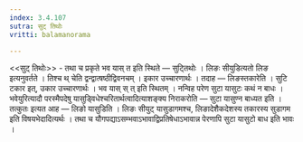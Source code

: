 ```yaml
---
index: 3.4.107
sutra: सुट् तिथोः
vritti: balamanorama

---
```

<<सुट् तिथोः>> - तथा च प्रकृते भव यास् त इति स्थिते —  सुट्तिथोः । लिङः सीयुडित्यतो लिङ इत्यनुवर्तते । तिश्च थ् चेति द्वन्द्वात्षष्ठीद्विवनचम् । इकार उच्चारणार्थः । तदाह — लिङस्तकारेति । सुटि टकार इत्, उकार उच्चारणार्थः । भव यास् स् त् इति स्थितम् । नन्विह परेण सुटा यासुटः कथं न बाधः  । भवेयुरित्यादौ परस्मैपदेषु यासुड्विधेश्चरितार्थत्वादित्याशङ्क्य निराकरोति — सुटा यासुण्न बाध्यत इति । तत्कुतः इत्यत आह —  लिङो यासुडिति । लिङः सीयुट् यासुडागमश्च, लिङादेशैकदेशस्य तकारस्य सुडागम इति विषयभेदादित्यर्थः । तथा च यौगपद्याऽसम्भवाऽभावाद्विप्रतिषेधाऽभावान्न पेरणापि सुटा यासुटो बाध इति भावः । 